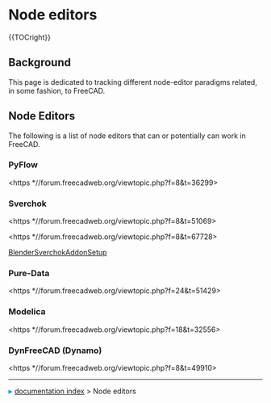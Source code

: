 # Node editors
{{TOCright}}

## Background

This page is dedicated to tracking different node-editor paradigms related, in some fashion, to FreeCAD.

## Node Editors 

The following is a list of node editors that can or potentially can work in FreeCAD.

### PyFlow

<https   *//forum.freecadweb.org/viewtopic.php?f=8&t=36299>

### Sverchok

<https   *//forum.freecadweb.org/viewtopic.php?f=8&t=51069>

<https   *//forum.freecadweb.org/viewtopic.php?f=8&t=67728>

[BlenderSverchokAddonSetup](BlenderSverchokAddonSetup.md)

### Pure-Data 

<https   *//forum.freecadweb.org/viewtopic.php?f=24&t=51429>

### Modelica

<https   *//forum.freecadweb.org/viewtopic.php?f=18&t=32556>

### DynFreeCAD (Dynamo) 

<https   *//forum.freecadweb.org/viewtopic.php?f=8&t=49910>



---
![](images/Right_arrow.png) [documentation index](../README.md) > Node editors
